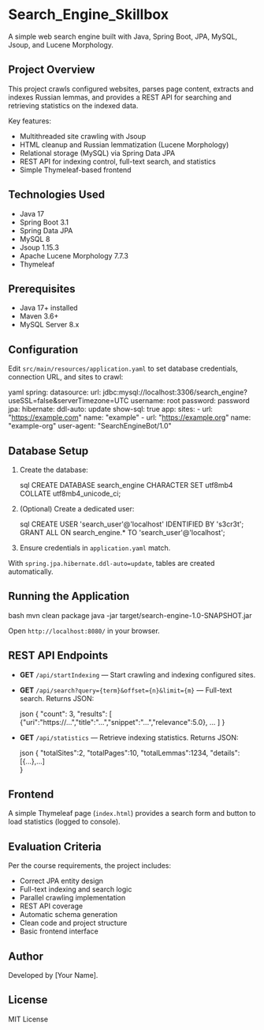# Search_Engine_Skillbox

A simple web search engine built with Java, Spring Boot, JPA, MySQL, Jsoup, and Lucene Morphology.

## Project Overview

This project crawls configured websites, parses page content, extracts and indexes Russian lemmas, and provides a REST API for searching and retrieving statistics on the indexed data.

Key features:

* Multithreaded site crawling with Jsoup
* HTML cleanup and Russian lemmatization (Lucene Morphology)
* Relational storage (MySQL) via Spring Data JPA
* REST API for indexing control, full-text search, and statistics
* Simple Thymeleaf-based frontend

## Technologies Used

* Java 17
* Spring Boot 3.1
* Spring Data JPA
* MySQL 8
* Jsoup 1.15.3
* Apache Lucene Morphology 7.7.3
* Thymeleaf

## Prerequisites

* Java 17+ installed
* Maven 3.6+
* MySQL Server 8.x


## Configuration

Edit `src/main/resources/application.yaml` to set database credentials, connection URL, and sites to crawl:

yaml
spring:
  datasource:
    url: jdbc:mysql://localhost:3306/search_engine?useSSL=false&serverTimezone=UTC
    username: root
    password: password
  jpa:
    hibernate:
      ddl-auto: update
    show-sql: true
app:
  sites:
    - url: "https://example.com"
      name: "example"
    - url: "https://example.org"
      name: "example-org"
  user-agent: "SearchEngineBot/1.0"


## Database Setup

1. Create the database:

   sql
   CREATE DATABASE search_engine CHARACTER SET utf8mb4 COLLATE utf8mb4_unicode_ci;
   
2. (Optional) Create a dedicated user:

   sql
   CREATE USER 'search_user'@'localhost' IDENTIFIED BY 's3cr3t';
   GRANT ALL ON search_engine.* TO 'search_user'@'localhost';
   
3. Ensure credentials in `application.yaml` match.

With `spring.jpa.hibernate.ddl-auto=update`, tables are created automatically.

## Running the Application

bash
mvn clean package
java -jar target/search-engine-1.0-SNAPSHOT.jar


Open `http://localhost:8080/` in your browser.

## REST API Endpoints

* **GET** `/api/startIndexing` — Start crawling and indexing configured sites.
* **GET** `/api/search?query={term}&offset={n}&limit={m}` — Full-text search. Returns JSON:

  json
  {
    "count": 3,
    "results": [
      {"uri":"https://...","title":"...","snippet":"...","relevance":5.0},
      ...
    ]
  }
  
* **GET** `/api/statistics` — Retrieve indexing statistics. Returns JSON:

  json
  {
    "totalSites":2,
    "totalPages":10,
    "totalLemmas":1234,
    "details":[{...},...]  
  }
  

## Frontend

A simple Thymeleaf page (`index.html`) provides a search form and button to load statistics (logged to console).

## Evaluation Criteria

Per the course requirements, the project includes:

* Correct JPA entity design
* Full-text indexing and search logic
* Parallel crawling implementation
* REST API coverage
* Automatic schema generation
* Clean code and project structure
* Basic frontend interface

## Author

Developed by \[Your Name].

## License

MIT License
